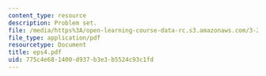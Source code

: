 ```yaml
---
content_type: resource
description: Problem set.
file: /media/https%3A/open-learning-course-data-rc.s3.amazonaws.com/3-225-electronic-and-mechanical-properties-of-materials-fall-2007/775c4e681400d937b3e3b5524c93c1fd_eps4.pdf
file_type: application/pdf
resourcetype: Document
title: eps4.pdf
uid: 775c4e68-1400-d937-b3e3-b5524c93c1fd
---
```

